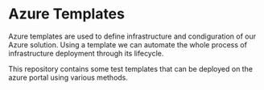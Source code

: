 # Azure Templates
Azure templates are used to define infrastructure and condiguration of our Azure solution. Using a template we can automate the whole process of infrastructure deployment through its
lifecycle. </br>

This repository contains some test templates that can be deployed on the azure portal using various methods.
